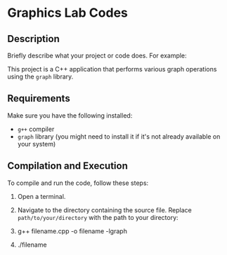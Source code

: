 # Graphics Lab Codes

## Description

Briefly describe what your project or code does. For example:

This project is a C++ application that performs various graph operations using the `graph` library.

## Requirements

Make sure you have the following installed:

- `g++` compiler
- `graph` library (you might need to install it if it's not already available on your system)

## Compilation and Execution

To compile and run the code, follow these steps:

1. Open a terminal.

2. Navigate to the directory containing the source file. Replace `path/to/your/directory` with the path to your directory:

3. g++ filename.cpp -o filename -lgraph

4. ./filename
